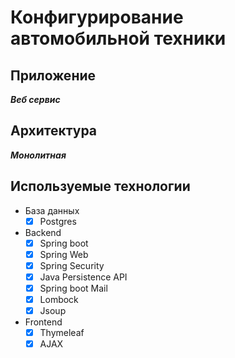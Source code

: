 # Конфигурирование автомобильной техники

## Приложение
___Веб сервис___

## Архитектура
___Монолитная___

## Используемые технологии
+ База данных
  - [X] Postgres
+ Backend
  - [X] Spring boot
  - [X] Spring Web
  - [X] Spring Security
  - [X] Java Persistence API
  - [X] Spring boot Mail
  - [X] Lombock
  - [X] Jsoup
+ Frontend
  - [X] Thymeleaf
  - [X] AJAX
